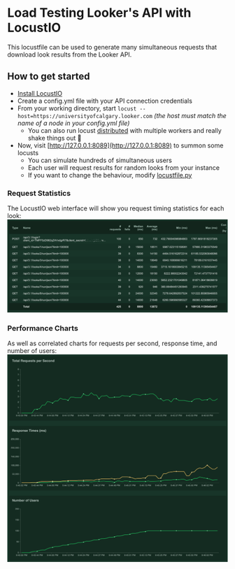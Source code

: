 # Load Testing Looker's API with LocustIO
This locustfile can be used to generate many simultaneous requests that download look results from the Looker API.

## How to get started
- [Install LocustIO](https://docs.locust.io/en/stable/installation.html)
- Create a config.yml file with your API connection credentials
- From your working directory, start `locust --host=https://universityofcalgary.looker.com` _(the host must match the name of a node in your config.yml file)_
    - You can also run locust [distributed](https://docs.locust.io/en/stable/running-locust-distributed.html) with multiple workers and really shake things out :muscle:
- Now, visit [http://127.0.0.1:8089](http://127.0.0.1:8089) to summon some locusts
    - You can simulate hundreds of simultaneous users
    - Each user will request results for random looks from your instance 
    - If you want to change the behaviour, modify [locustfile.py](locustfile.py)
    
### Request Statistics
The LocustIO web interface will show you request timing statistics for each look:
![Screenshot of requests](images/requests.png)

### Performance Charts
As well as correlated charts for requests per second, response time, and number of users:
![Screenshot of charts](images/charts.png)
